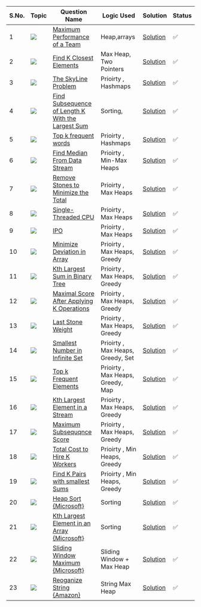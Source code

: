 S.No. | Topic | Question Name | Logic Used | Solution | Status |
------|---------------|------------|-------|------|------|
1 | ![](https://img.shields.io/badge/Heap-f0772b?style=for-the-badge&logo=array&logoColor=black) | [Maximum Performance of a Team](https://leetcode.com/problems/maximum-performance-of-a-team/) | Heap,arrays | [Solution](https://github.com/himanshugupta09/LEETCODE_SOLUTIONS/blob/main/Heap_Priority%20Queue/Maximum%20Performance%20of%20a%20Team.cpp) | ✅ |
2 | ![](https://img.shields.io/badge/MaxHeap-f0772b?style=for-the-badge&logo=array&logoColor=black) | [Find K Closest Elements](https://leetcode.com/problems/find-k-closest-elements/) | Max Heap, Two Pointers | [Solution](https://github.com/himanshugupta09/LEETCODE_SOLUTIONS/blob/main/Heap_Priority%20Queue/find-k-closest-elements.cpp) | ✅ |
3 | ![](https://img.shields.io/badge/PriorityQueue-f0772b?style=for-the-badge&logo=array&logoColor=black) | [The SkyLine Problem](https://leetcode.com/problems/the-skyline-problem/) | Prioirty , Hashmaps | [Solution](https://github.com/himanshugupta09/LEETCODE_SOLUTIONS/blob/main/Heap_Priority%20Queue/the-skyline-problem.cpp) | ✅ |
4 | ![](https://img.shields.io/badge/PriorityQueue-f0772b?style=for-the-badge&logo=array&logoColor=black) | [Find Subsequence of Length K With the Largest Sum](https://leetcode.com/problems/find-subsequence-of-length-k-with-the-largest-sum/) | Sorting, | [Solution](https://github.com/himanshugupta09/LEETCODE_SOLUTIONS/blob/main/Heap_Priority%20Queue/find-subsequence-of-length-k-with-the-largest-sum.cpp) | ✅ |
5 | ![](https://img.shields.io/badge/PriorityQueue-f0772b?style=for-the-badge&logo=array&logoColor=black) | [Top k frequent words](https://leetcode.com/problems/top-k-frequent-words/) | Prioirty , Hashmaps | [Solution](https://github.com/himanshugupta09/LEETCODE_SOLUTIONS/blob/main/Heap_Priority%20Queue/top-k-frequent-words.cpp) | ✅ |
6 | ![](https://img.shields.io/badge/Heap-f0772b?style=for-the-badge&logo=array&logoColor=black) | [Find Median From Data Stream](https://leetcode.com/problems/find-median-from-data-stream/description/) | Prioirty , Min-Max Heaps | [Solution](https://github.com/himanshugupta09/LEETCODE_SOLUTIONS/blob/main/Heap_Priority%20Queue/find-meadian-from-data-stream.cpp) | ✅ |
7 | ![](https://img.shields.io/badge/Heap-f0772b?style=for-the-badge&logo=array&logoColor=black) | [Remove Stones to Minimize the Total](https://leetcode.com/problems/remove-stones-to-minimize-the-total/description/) | Prioirty , Max Heaps | [Solution](https://github.com/himanshugupta09/LEETCODE_SOLUTIONS/blob/main/Heap_Priority%20Queue/remove-stones-to-minimize-the-total.cpp) | ✅ |
8 | ![](https://img.shields.io/badge/Heap-f0772b?style=for-the-badge&logo=array&logoColor=black) | [Single-Threaded CPU](https://leetcode.com/problems/single-threaded-cpu/description/) | Prioirty , Max Heaps | [Solution](https://github.com/himanshugupta09/LEETCODE_SOLUTIONS/blob/main/Heap_Priority%20Queue/single-threaded-cpu.cpp) | ✅ |
9 | ![](https://img.shields.io/badge/Heap-f0772b?style=for-the-badge&logo=array&logoColor=black) | [IPO](https://leetcode.com/problems/ipo/description/) | Prioirty , Max Heaps | [Solution](https://github.com/himanshugupta09/LEETCODE_SOLUTIONS/blob/main/Heap_Priority%20Queue/ipo.cpp) | ✅ |
10 | ![](https://img.shields.io/badge/Priority-Queue-f0772b?style=for-the-badge&logo=array&logoColor=black) | [Minimize Deviation in Array](https://leetcode.com/problems/minimize-deviation-in-array/description/) | Prioirty , Max Heaps, Greedy | [Solution](https://github.com/himanshugupta09/LEETCODE_SOLUTIONS/blob/main/Heap_Priority%20Queue/minimize-deviation-in-array.cpp) | ✅ |
11 | ![](https://img.shields.io/badge/Priority-Queue-f0772b?style=for-the-badge&logo=array&logoColor=black) | [Kth Largest Sum in Binary Tree](https://leetcode.com/problems/kth-largest-sum-in-binary-tree/description/) | Prioirty , Max Heaps, Greedy | [Solution](https://github.com/himanshugupta09/LEETCODE_SOLUTIONS/blob/main/Heap_Priority%20Queue/kth-largest-sum-in-a-binary-tree.cpp) | ✅ |
12 | ![](https://img.shields.io/badge/Priority-Queue-f0772b?style=for-the-badge&logo=array&logoColor=black) | [ Maximal Score After Applying K Operations](https://leetcode.com/problems/maximal-score-after-applying-k-operations/description/) | Prioirty , Max Heaps, Greedy | [Solution](https://github.com/himanshugupta09/LEETCODE_SOLUTIONS/blob/main/Heap_Priority%20Queue/maximal-score-after-applying-k-operations.cpp) | ✅ |
13 | ![](https://img.shields.io/badge/Priority-Queue-f0772b?style=for-the-badge&logo=array&logoColor=black) | [ Last Stone Weight](https://leetcode.com/problems/last-stone-weight/description/) | Prioirty , Max Heaps, Greedy | [Solution](https://github.com/himanshugupta09/LEETCODE_SOLUTIONS/blob/main/Heap_Priority%20Queue/last-stone-weight.cpp) | ✅ |
14 | ![](https://img.shields.io/badge/Priority-Queue-f0772b?style=for-the-badge&logo=array&logoColor=black) | [Smallest Number in Infinite Set](https://leetcode.com/problems/smallest-number-in-infinite-set/description/) | Prioirty , Max Heaps, Greedy, Set | [Solution](https://github.com/himanshugupta09/LEETCODE_SOLUTIONS/blob/main/Heap_Priority%20Queue/smallest-number-in-infinite-set.cpp) | ✅ |
15 | ![](https://img.shields.io/badge/Priority-Queue-f0772b?style=for-the-badge&logo=array&logoColor=black) | [Top k Frequent Elements](https://leetcode.com/problems/top-k-frequent-elements/description/) | Prioirty , Max Heaps, Greedy, Map | [Solution](https://github.com/himanshugupta09/LEETCODE_SOLUTIONS/blob/main/Heap_Priority%20Queue/top-k-frequent-words.cpp) | ✅ |
16 | ![](https://img.shields.io/badge/Priority-Queue-f0772b?style=for-the-badge&logo=array&logoColor=black) | [Kth Largest Element in a Stream](https://leetcode.com/problems/kth-largest-element-in-a-stream/description/) | Prioirty , Max Heaps, Greedy | [Solution](https://github.com/himanshugupta09/LEETCODE_SOLUTIONS/blob/main/Heap_Priority%20Queue/kth-largest-element-in-a-stream.cpp) | ✅ |
17 | ![](https://img.shields.io/badge/Priority-Queue-f0772b?style=for-the-badge&logo=array&logoColor=black) | [Maximum Subsequqnce Score](https://leetcode.com/problems/maximum-subsequence-score/description/) | Prioirty , Max Heaps, Greedy | [Solution](https://github.com/himanshugupta09/LEETCODE_SOLUTIONS/blob/main/Heap_Priority%20Queue/maximum-subsequence-score.cpp) | ✅ |
18 | ![](https://img.shields.io/badge/Priority-Queue-f0772b?style=for-the-badge&logo=array&logoColor=black) | [Total Cost to Hire K Workers](https://leetcode.com/problems/total-cost-to-hire-k-workers/description/) | Prioirty , Min Heaps, Greedy | [Solution](https://github.com/himanshugupta09/LEETCODE_SOLUTIONS/blob/main/Heap_Priority%20Queue/total-cost-to-hire-k-workers.cpp) | ✅ |
19 | ![](https://img.shields.io/badge/Priority-Queue-f0772b?style=for-the-badge&logo=array&logoColor=black) | [Find K Pairs with smallest Sums](https://leetcode.com/problems/find-k-pairs-with-smallest-sums/description/) | Prioirty , Min Heaps, Greedy | [Solution](https://github.com/himanshugupta09/LEETCODE_SOLUTIONS/blob/main/Heap_Priority%20Queue/find-k-pairs-with-smallest-sums.cpp) | ✅ |
20 | ![](https://img.shields.io/badge/Heap-Sortf0772b?style=for-the-badge&logo=array&logoColor=black) | [Heap Sort  {Microsoft}](https://practice.geeksforgeeks.org/problems/heap-sort/1) | Sorting| [Solution](https://github.com/himanshugupta09/LEETCODE_SOLUTIONS/blob/main/Heap_Priority%20Queue/heap-sort.cpp) | ✅ |
21 | ![](https://img.shields.io/badge/Heap-Sortf0772b?style=for-the-badge&logo=array&logoColor=black) | [Kth Largest Element in an Array  {Microsoft}](https://leetcode.com/problems/kth-largest-element-in-an-array/description/) | Sorting| [Solution](https://github.com/himanshugupta09/LEETCODE_SOLUTIONS/blob/main/Heap_Priority%20Queue/kth-largest-element-in-an-array.cpp) | ✅ |
22 | ![](https://img.shields.io/badge/Heap-Sortf0772b?style=for-the-badge&logo=array&logoColor=black) | [Sliding Window Maximum  {Microsoft}](https://leetcode.com/problems/sliding-window-maximum/description/) | Sliding Window + Max Heap| [Solution](https://github.com/himanshugupta09/LEETCODE_SOLUTIONS/blob/main/Heap_Priority%20Queue/sliding-window-maximum.cpp) | ✅ |
23 | ![](https://img.shields.io/badge/Heap-Sortf0772b?style=for-the-badge&logo=array&logoColor=black) | [Reoganize String {Amazon}](https://leetcode.com/problems/reorganize-string/description/) | String Max Heap| [Solution](https://github.com/himanshugupta09/LEETCODE_SOLUTIONS/blob/main/Heap_Priority%20Queue/reorganize-string.cpp) | ✅ |



















